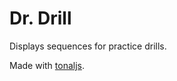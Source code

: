 # Dr. Drill

Displays sequences for practice drills.

Made with [tonaljs](https://github.com/tonaljs/tonal).
